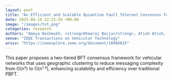 ```yaml
---
layout: post
title: "An Efficient and Scalable Byzantine Fault Tolerant Consensus for Vehicular Networks"
date: 2025-04-16 22:21:59 +00:00
image: "/images/tvt.png"
categories: research
authors: "Ameya Deshmukh, <strong>Dheeraj Baiju</strong>, Atish Atish, Tejasvi Alladi, F. Richard Yu"
venue: "IEEE Transactions on Vehicular Technology"
arxiv: "https://ieeexplore.ieee.org/document/10966015"
---
```

This paper proposes a two-tiered BFT consensus framework for vehicular networks that uses geographic clustering to reduce messaging complexity from O(n²) to O(n¹·⁵), enhancing scalability and efficiency over traditional PBFT.